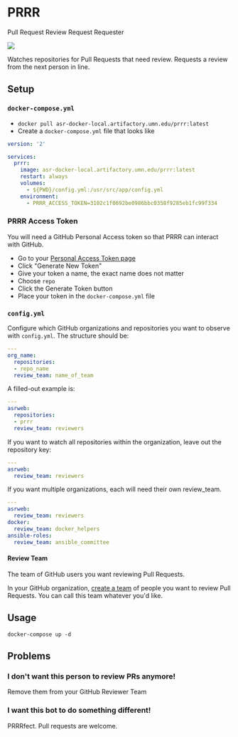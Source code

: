 # PRRR

Pull Request Review Request Requester

<img src="https://media.giphy.com/media/xUA7aVAw3xQ4pzYkiA/giphy.gif" />

Watches repositories for Pull Requests that need review. Requests a review from the next person in line.

## Setup

### `docker-compose.yml`

- `docker pull asr-docker-local.artifactory.umn.edu/prrr:latest`
- Create a `docker-compose.yml` file that looks like

```yaml
version: '2'

services:
  prrr:
    image: asr-docker-local.artifactory.umn.edu/prrr:latest
    restart: always
    volumes:
      - ${PWD}/config.yml:/usr/src/app/config.yml
    environment:
      - PRRR_ACCESS_TOKEN=3102c1f0692be0986bbc0358f9285eb1fc99f334
```

### PRRR Access Token

You will need a GitHub Personal Access token so that PRRR can interact with GitHub.

- Go to your [Personal Access Token page](https://github.umn.edu/settings/tokens)
- Click "Generate New Token"
- Give your token a name, the exact name does not matter
- Choose `repo`
- Click the Generate Token button
- Place your token in the `docker-compose.yml` file

### `config.yml`

Configure which GitHub organizations and repositories you want to observe with `config.yml`. The structure should be:

```yml
---
org_name:
  repositories:
  - repo_name
  review_team: name_of_team
```

A filled-out example is:

```yml
---
asrweb:
  repositories:
  - prrr
  review_team: reviewers
```

If you want to watch all repositories within the organization, leave out the repository key:

```yml
---
asrweb:
  review_team: reviewers
```

If you want multiple organizations, each will need their own review_team.

```yml
---
asrweb:
  review_team: reviewers
docker:
  review_team: docker_helpers
ansible-roles:
  review_team: ansible_committee
```

#### Review Team

The team of GitHub users you want reviewing Pull Requests.

In your GitHub organization, [create a team](https://help.github.com/articles/creating-a-team/) of people you want to review Pull Requests. You can call this team whatever you'd like.

## Usage

`docker-compose up -d`

## Problems

### I don't want this person to review PRs anymore!

Remove them from your GitHub Reviewer Team

### I want this bot to do something different!

PRRRfect. Pull requests are welcome.
